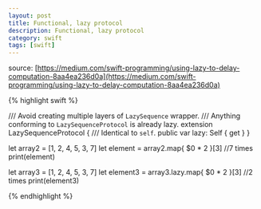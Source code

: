 ```yaml
---
layout: post
title: Functional, lazy protocol
description: Functional, lazy protocol
category: swift
tags: [swift]
---
```


source: [https://medium.com/swift-programming/using-lazy-to-delay-computation-8aa4ea236d0a](https://medium.com/swift-programming/using-lazy-to-delay-computation-8aa4ea236d0a)

{% highlight swift %}

/// Avoid creating multiple layers of `LazySequence` wrapper.
/// Anything conforming to `LazySequenceProtocol` is already lazy.
extension LazySequenceProtocol {
    /// Identical to `self`.
    public var lazy: Self { get }
}


let array2 = [1, 2, 4, 5, 3, 7]
let element = array2.map{ $0 * 2 }[3] //7 times
print(element)


let array3 = [1, 2, 4, 5, 3, 7]
let element3 = array3.lazy.map{ $0 * 2 }[3] //2 times
print(element3)

{% endhighlight %}
